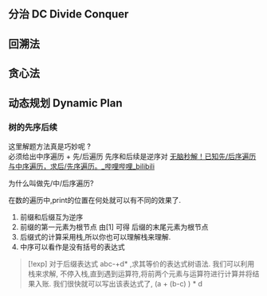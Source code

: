 
## 分治 DC Divide Conquer 


## 回溯法 


## 贪心法 


## 动态规划 Dynamic Plan



### 树的先序后续 

这里解题方法真是巧妙呢 ?  
必须给出中序遍历 + 先/后遍历 
先序和后续是逆序对
[无脑秒解！已知先/后序遍历与中序遍历，求后/先序遍历。\_哔哩哔哩\_bilibili](https://www.bilibili.com/video/BV1Xu411d7qf/?vd_source=036ef261e6800ac6f6a743a8d5dce899)

为什么叫做先/中/后序遍历?

在数的遍历中,print的位置在何处就可以有不同的效果了. 

1. 前缀和后缀互为逆序
2. 前缀的第一元素为根节点 由[1] 可得 后缀的末尾元素为根节点 
3. 后缀式的计算采用栈,所以你也可以理解栈来理解. 
4. 中序可以看作是没有括号的表达式











>[!exp] 对于后缀表达式 abc-+d* ,求其等价的表达式树语法. 
>我们可以利用栈来求解, 不停入栈,直到遇到运算符,将前两个元素与运算符进行计算并将结果入账. 
>我们很快就可以写出该表达式了, (a + (b-c) ) * d

